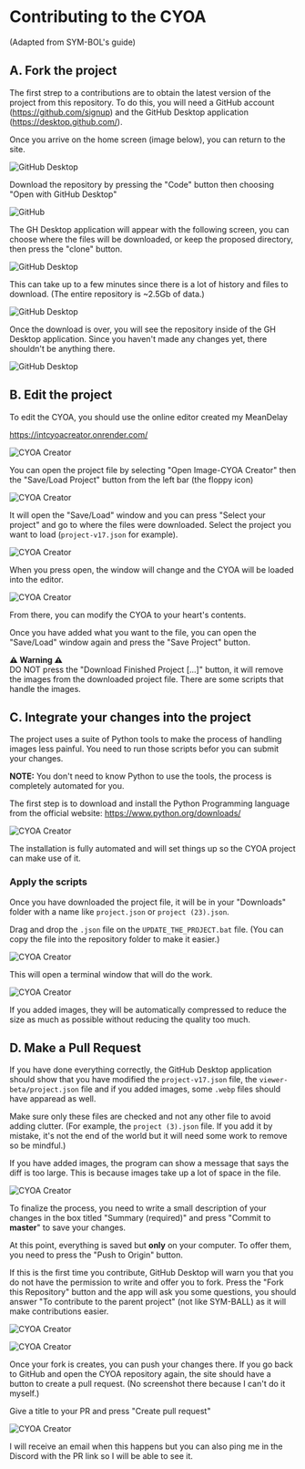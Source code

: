 # Contributing to the CYOA
(Adapted from SYM-BOL's guide)

## A. Fork the project

The first strep to a contributions are to obtain the latest version of the project from this repository. To do this, you will need a GitHub account (https://github.com/signup) and the GitHub Desktop application (https://desktop.github.com/).

Once you arrive on the home screen (image below), you can return to the site.

![GitHub Desktop](./_images/contrib_2.png)

Download the repository by pressing the "Code" button then choosing "Open with GitHub Desktop"

![GitHub](./_images/contrib_1.png)

The GH Desktop application will appear with the following screen, you can choose where the files will be downloaded, or keep the proposed directory, then press the "clone" button.

![GitHub Desktop](./_images/contrib_3.png)

This can take up to a few minutes since there is a lot of history and files to download. (The entire repository is ~2.5Gb of data.)

![GitHub Desktop](./_images/contrib_4.png)

Once the download is over, you will see the repository inside of the GH Desktop application. Since you haven't made any changes yet, there shouldn't be anything there.

![GitHub Desktop](./_images/contrib_5.png)

## B. Edit the project

To edit the CYOA, you should use the online editor created my MeanDelay

https://intcyoacreator.onrender.com/

![CYOA Creator](./_images/contrib_6.png)

You can open the project file by selecting "Open Image-CYOA Creator" then the "Save/Load Project" button from the left bar (the floppy icon)

![CYOA Creator](./_images/contrib_8.png)

It will open the "Save/Load" window and you can press "Select your project" and go to where the files were downloaded. Select the project you want to load (`project-v17.json` for example).

![CYOA Creator](./_images/contrib_7.png)

When you press open, the window will change and the CYOA will be loaded into the editor.

![CYOA Creator](./_images/contrib_9.png)

From there, you can modify the CYOA to your heart's contents.

Once you have added what you want to the file, you can open the "Save/Load" window again and press the "Save Project" button.

**⚠ Warning ⚠**<br/>
DO NOT press the "Download Finished Project [...]" button, it will remove the images from the downloaded project file. There are some scripts that handle the images.

## C. Integrate your changes into the project

The project uses a suite of Python tools to make the process of handling images less painful. You need to run those scripts befor you can submit your changes.

**NOTE:** You don't need to know Python to use the tools, the process is completely automated for you.

The first step is to download and install the Python Programming language from the official website: https://www.python.org/downloads/

![CYOA Creator](./_images/contrib_11.png)

The installation is fully automated and will set things up so the CYOA project can make use of it.

### Apply the scripts

Once you have downloaded the project file, it will be in your "Downloads" folder with a name like `project.json` or `project (23).json`. 

Drag and drop the `.json` file on the `UPDATE_THE_PROJECT.bat` file.
(You can copy the file into the repository folder to make it easier.)

![CYOA Creator](./_images/contrib_10.png)

This will open a terminal window that will do the work.

![CYOA Creator](./_images/contrib_12.png)

If you added images, they will be automatically compressed to reduce the size as much as possible without reducing the quality too much.

## D. Make a Pull Request

If you have done everything correctly, the GitHub Desktop application should show that you have modified the `project-v17.json` file, the `viewer-beta/project.json` file and if you added images, some `.webp` files should have apparead as well.

Make sure only these files are checked and not any other file to avoid adding clutter. (For example, the `project (3).json` file. If you add it by mistake, it's not the end of the world but it will need some work to remove so be mindful.)

If you have added images, the program can show a message that says the diff is too large. This is because images take up a lot of space in the file.

![CYOA Creator](./_images/contrib_13.png)

To finalize the process, you need to write a small description of your changes in the box titled "Summary (required)" and press "Commit to **master**" to save your changes.

At this point, everything is saved but **only** on your computer. To offer them, you need to press the "Push to Origin" button. 

If this is the first time you contribute, GitHub Desktop will warn you that you do not have the permission to write and offer you to fork. Press the "Fork this Repository" button and the app will ask you some questions, you should answer "To contribute to the parent project" (not like SYM-BALL) as it will make contributions easier.

![CYOA Creator](./_images/contrib_14.png)

![CYOA Creator](./_images/contrib_18.png)

Once your fork is creates, you can push your changes there. If you go back to GitHub and open the CYOA repository again, the site should have a button to create a pull request. (No screenshot there because I can't do it myself.)

Give a title to your PR and press "Create pull request"

![CYOA Creator](./_images/contrib_17.png)

I will receive an email when this happens but you can also ping me in the Discord with the PR link so I will be able to see it.
